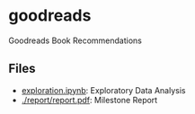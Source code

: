 # goodreads
Goodreads Book Recommendations

## Files
* [exploration.ipynb](./exploration.ipynb): Exploratory Data Analysis
* [./report/report.pdf](./report/report.pdf): Milestone Report
